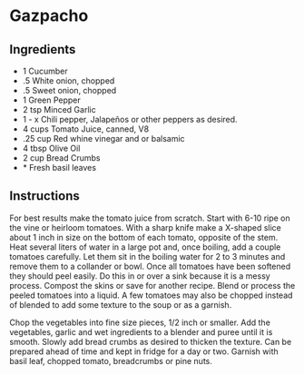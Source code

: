 # Gazpacho

## Ingredients

- 1         Cucumber
- .5        White onion, chopped
- .5        Sweet onion, chopped
- 1         Green Pepper
- 2 tsp     Minced Garlic
- 1 - x     Chili pepper, Jalapeños or other peppers as desired.
- 4 cups    Tomato Juice, canned, V8
- .25 cup   Red whine vinegar and or balsamic
- 4 tbsp    Olive Oil
- 2 cup     Bread Crumbs
- \*        Fresh basil leaves

## Instructions

For best results make the tomato juice from scratch. Start with 6-10 ripe on the vine or heirloom tomatoes. With a sharp knife make a X-shaped slice about 1 inch in size on the bottom of each tomato, opposite of the stem. Heat several liters of water in a large pot and, once boiling, add a couple tomatoes carefully. Let them sit in the boiling water for 2 to 3 minutes and remove them to a collander or bowl. Once all tomatoes have been softened they should peel easily. Do this in or over a sink because it is a messy process. Compost the skins or save for another recipe. Blend or process the peeled tomatoes into a liquid. A few tomatoes may also be chopped instead of blended to add some texture to the soup or as a garnish.

Chop the vegetables into fine size pieces, 1/2 inch or smaller. Add the vegetables, garlic and wet ingredients to a blender and puree until it is smooth. Slowly add bread crumbs as desired to thicken the texture. Can be prepared ahead of time and kept in fridge for a day or two. Garnish with basil leaf, chopped tomato, breadcrumbs or pine nuts.
